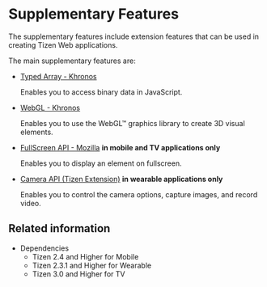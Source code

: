 # Supplementary Features

The supplementary features include extension features that can be used in creating Tizen Web applications.

The main supplementary features are:

- [Typed Array - Khronos](./typedarray.md)

  Enables you to access binary data in JavaScript.

- [WebGL - Khronos](./webgl.md)

  Enables you to use the WebGL&trade; graphics library to create 3D visual elements.

- [FullScreen API - Mozilla](./fullscreen.md) **in mobile and TV applications only**

  Enables you to display an element on fullscreen.

- [Camera API (Tizen Extension)](./camera.md) **in wearable applications only**

  Enables you to control the camera options, capture images, and record video.


## Related information
- Dependencies
  - Tizen 2.4 and Higher for Mobile
  - Tizen 2.3.1 and Higher for Wearable
  - Tizen 3.0 and Higher for TV
